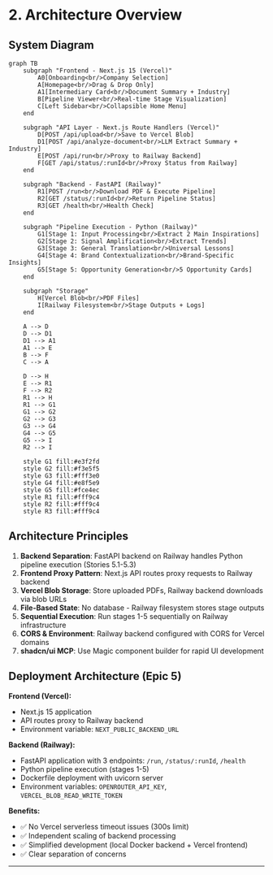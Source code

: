 # 2. Architecture Overview

## System Diagram

```mermaid
graph TB
    subgraph "Frontend - Next.js 15 (Vercel)"
        A0[Onboarding<br/>Company Selection]
        A[Homepage<br/>Drag & Drop Only]
        A1[Intermediary Card<br/>Document Summary + Industry]
        B[Pipeline Viewer<br/>Real-time Stage Visualization]
        C[Left Sidebar<br/>Collapsible Home Menu]
    end

    subgraph "API Layer - Next.js Route Handlers (Vercel)"
        D[POST /api/upload<br/>Save to Vercel Blob]
        D1[POST /api/analyze-document<br/>LLM Extract Summary + Industry]
        E[POST /api/run<br/>Proxy to Railway Backend]
        F[GET /api/status/:runId<br/>Proxy Status from Railway]
    end

    subgraph "Backend - FastAPI (Railway)"
        R1[POST /run<br/>Download PDF & Execute Pipeline]
        R2[GET /status/:runId<br/>Return Pipeline Status]
        R3[GET /health<br/>Health Check]
    end

    subgraph "Pipeline Execution - Python (Railway)"
        G1[Stage 1: Input Processing<br/>Extract 2 Main Inspirations]
        G2[Stage 2: Signal Amplification<br/>Extract Trends]
        G3[Stage 3: General Translation<br/>Universal Lessons]
        G4[Stage 4: Brand Contextualization<br/>Brand-Specific Insights]
        G5[Stage 5: Opportunity Generation<br/>5 Opportunity Cards]
    end

    subgraph "Storage"
        H[Vercel Blob<br/>PDF Files]
        I[Railway Filesystem<br/>Stage Outputs + Logs]
    end

    A --> D
    D --> D1
    D1 --> A1
    A1 --> E
    B --> F
    C --> A

    D --> H
    E --> R1
    F --> R2
    R1 --> H
    R1 --> G1
    G1 --> G2
    G2 --> G3
    G3 --> G4
    G4 --> G5
    G5 --> I
    R2 --> I

    style G1 fill:#e3f2fd
    style G2 fill:#f3e5f5
    style G3 fill:#fff3e0
    style G4 fill:#e8f5e9
    style G5 fill:#fce4ec
    style R1 fill:#fff9c4
    style R2 fill:#fff9c4
    style R3 fill:#fff9c4
```

## Architecture Principles

1. **Backend Separation**: FastAPI backend on Railway handles Python pipeline execution (Stories 5.1-5.3)
2. **Frontend Proxy Pattern**: Next.js API routes proxy requests to Railway backend
3. **Vercel Blob Storage**: Store uploaded PDFs, Railway backend downloads via blob URLs
4. **File-Based State**: No database - Railway filesystem stores stage outputs
5. **Sequential Execution**: Run stages 1-5 sequentially on Railway infrastructure
6. **CORS & Environment**: Railway backend configured with CORS for Vercel domains
7. **shadcn/ui MCP**: Use Magic component builder for rapid UI development

## Deployment Architecture (Epic 5)

**Frontend (Vercel):**
- Next.js 15 application
- API routes proxy to Railway backend
- Environment variable: `NEXT_PUBLIC_BACKEND_URL`

**Backend (Railway):**
- FastAPI application with 3 endpoints: `/run`, `/status/:runId`, `/health`
- Python pipeline execution (stages 1-5)
- Dockerfile deployment with uvicorn server
- Environment variables: `OPENROUTER_API_KEY`, `VERCEL_BLOB_READ_WRITE_TOKEN`

**Benefits:**
- ✅ No Vercel serverless timeout issues (300s limit)
- ✅ Independent scaling of backend processing
- ✅ Simplified development (local Docker backend + Vercel frontend)
- ✅ Clear separation of concerns

---

